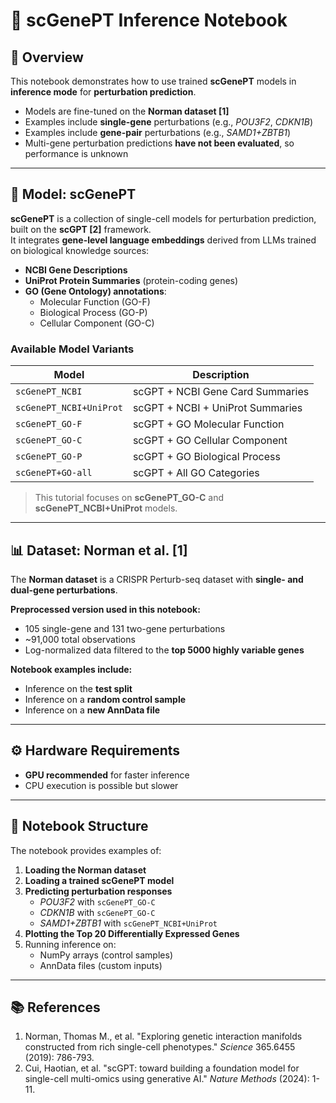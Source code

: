 # 🧬 scGenePT Inference Notebook

## 🧠 Overview
This notebook demonstrates how to use trained **scGenePT** models in **inference mode** for **perturbation prediction**.  
- Models are fine-tuned on the **Norman dataset [1]**  
- Examples include **single-gene** perturbations (e.g., *POU3F2*, *CDKN1B*)  
- Examples include **gene-pair** perturbations (e.g., *SAMD1+ZBTB1*)  
- Multi-gene perturbation predictions **have not been evaluated**, so performance is unknown  

---

## 🧬 Model: scGenePT
**scGenePT** is a collection of single-cell models for perturbation prediction, built on the **scGPT [2]** framework.  
It integrates **gene-level language embeddings** derived from LLMs trained on biological knowledge sources:  
- **NCBI Gene Descriptions**  
- **UniProt Protein Summaries** (protein-coding genes)  
- **GO (Gene Ontology) annotations**:  
  - Molecular Function (GO-F)  
  - Biological Process (GO-P)  
  - Cellular Component (GO-C)  

### Available Model Variants
| Model | Description |
|-------|-------------|
| `scGenePT_NCBI` | scGPT + NCBI Gene Card Summaries |
| `scGenePT_NCBI+UniProt` | scGPT + NCBI + UniProt Summaries |
| `scGenePT_GO-F` | scGPT + GO Molecular Function |
| `scGenePT_GO-C` | scGPT + GO Cellular Component |
| `scGenePT_GO-P` | scGPT + GO Biological Process |
| `scGenePT+GO-all` | scGPT + All GO Categories |

> This tutorial focuses on **scGenePT_GO-C** and **scGenePT_NCBI+UniProt** models.  

---

## 📊 Dataset: Norman et al. [1]
The **Norman dataset** is a CRISPR Perturb-seq dataset with **single- and dual-gene perturbations**.  

**Preprocessed version used in this notebook:**
- 105 single-gene and 131 two-gene perturbations  
- ~91,000 total observations  
- Log-normalized data filtered to the **top 5000 highly variable genes**  

**Notebook examples include:**
- Inference on the **test split**  
- Inference on a **random control sample**  
- Inference on a **new AnnData file**  

---

## ⚙️ Hardware Requirements
- **GPU recommended** for faster inference  
- CPU execution is possible but slower  

---

## 📘 Notebook Structure
The notebook provides examples of:
1. **Loading the Norman dataset**  
2. **Loading a trained scGenePT model**  
3. **Predicting perturbation responses**  
   - *POU3F2* with `scGenePT_GO-C`  
   - *CDKN1B* with `scGenePT_GO-C`  
   - *SAMD1+ZBTB1* with `scGenePT_NCBI+UniProt`  
4. **Plotting the Top 20 Differentially Expressed Genes**  
5. Running inference on:  
   - NumPy arrays (control samples)  
   - AnnData files (custom inputs)  

---

## 📚 References
1. Norman, Thomas M., et al. "Exploring genetic interaction manifolds constructed from rich single-cell phenotypes." *Science* 365.6455 (2019): 786-793.  
2. Cui, Haotian, et al. "scGPT: toward building a foundation model for single-cell multi-omics using generative AI." *Nature Methods* (2024): 1-11.
